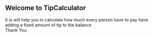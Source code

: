 ## Welcome to TipCalculator
It is will help you to calculate how much every person have to pay have adding a fixed amount of tip to the balance
\
Thank You